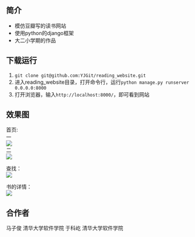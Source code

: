 ## 简介
- 模仿豆瓣写的读书网站
- 使用python的django框架
- 大二小学期的作品

## 下载运行
1. ```git clone git@github.com:YJGit/reading_website.git```  
2. 进入reading_website目录，打开命令行，运行```python manage.py runserver 0.0.0.0:8000```
3. 打开浏览器，输入```http://localhost:8000/```，即可看到网站

## 效果图
首页:  
一  
![](http://ouebtut1h.bkt.clouddn.com/reading_web_index_top.PNG)  
二  
![](http://ouebtut1h.bkt.clouddn.com/reading_web_index_bottom.PNG)  

查找：  
![](http://ouebtut1h.bkt.clouddn.com/reading_web_search.PNG)  

书的详情：  
![](http://ouebtut1h.bkt.clouddn.com/reading_web_book_detail.PNG)  

## 合作者
马子俊 清华大学软件学院 
于科屹 清华大学软件学院